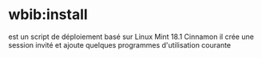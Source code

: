 # wbib:install 
est un script de déploiement basé sur Linux Mint 18.1 Cinnamon
il crée une session invité et ajoute quelques programmes d'utilisation courante
